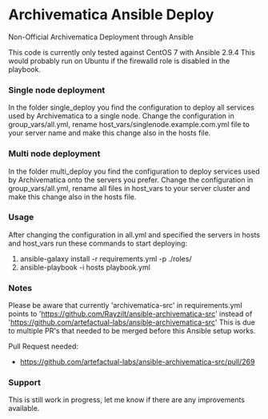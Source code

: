 # Archivematica Ansible Deploy #

Non-Official Archivematica Deployment through Ansible

This code is currently only tested against CentOS 7 with Ansible 2.9.4
This would probably run on Ubuntu if the firewalld role is disabled in the playbook.

### Single node deployment ###
In the folder single_deploy you find the configuration to deploy all services used by Archivematica to a single node.
Change the configuration in group_vars/all.yml, rename host_vars/singlenode.example.com.yml file to your server name and make this change also in the hosts file.

### Multi node deployment ###
In the folder multi_deploy you find the configuration to deploy services used by Archivematica onto the servers you prefer.
Change the configuration in group_vars/all.yml, rename all files in host_vars to your server cluster and make this change also in the hosts file.

### Usage ###
After changing the configuration in all.yml and specified the servers in hosts and host_vars run these commands to start deploying:

1. ansible-galaxy install -r requirements.yml -p ./roles/
2. ansible-playbook -i hosts playbook.yml

### Notes ###
Please be aware that currently 'archivematica-src' in requirements.yml points to 'https://github.com/Rayzilt/ansible-archivematica-src' instead of 'https://github.com/artefactual-labs/ansible-archivematica-src'
This is due to multiple PR's that needed to be merged before this Ansible setup works.

Pull Request needed:
- https://github.com/artefactual-labs/ansible-archivematica-src/pull/269

### Support ###
This is still work in progress, let me know if there are any improvements available.
